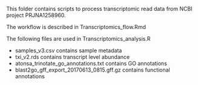 This folder contains scripts to process transcriptomic read data from NCBI project PRJNA1258960.

The workflow is described in Transcriptomics_flow.Rmd

The following files are used in Transcriptomics_analysis.R
* samples_v3.csv contains sample metadata 
* txi_v2.rds contains transcript level abundance 
* atonsa_trinotate_go_annotations.txt contains GO annotations
* blast2go_gff_export_20170613_0815.gff.gz contains functional annotations



